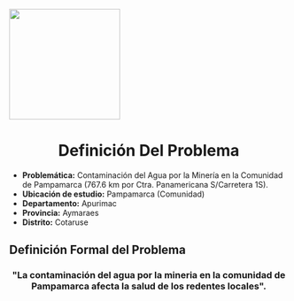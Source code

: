 <p align="left">
  <img src="https://semanadelcannabis.cayetano.edu.pe/assets/img/logo-upch.png" width="200">
  <h1 align="center">Definición Del Problema</h1>
</p>

- **Problemática:** Contaminación del Agua por la Minería en la Comunidad de Pampamarca (767.6 km por Ctra. Panamericana S/Carretera 1S). 
- **Ubicación de estudio:** Pampamarca (Comunidad)
- **Departamento:** Apurimac
- **Provincia:** Aymaraes
- **Distrito:** Cotaruse

## Definición Formal del Problema
<h3 align="center">"La contaminación del agua por la mineria en la comunidad de Pampamarca afecta la salud de los redentes locales".</h1>
